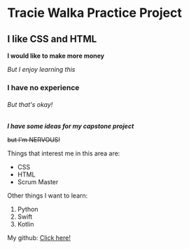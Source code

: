 # Tracie Walka Practice Project

## I like CSS and HTML

**I would like to make more money**

_But I enjoy learning this_

### I have no experience

###### But that's okay!

**_I have some ideas for my capstone project_**

~~but I'm NERVOUS!~~

Things that interest me in this area are:

- CSS
- HTML
- Scrum Master

Other things I want to learn:

1. Python
2. Swift
3. Kotlin

My github:
[Click here!](https://www.github.com/tracielyn)